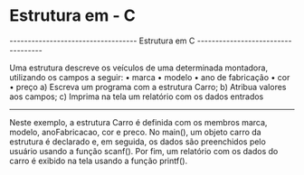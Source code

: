 # Estrutura em - C

----------------------------------- Estrutura em C -----------------------------------

Uma estrutura descreve os veículos de uma determinada montadora,
utilizando os campos a seguir:
• marca
• modelo
• ano de fabricação
• cor
• preço
a) Escreva um programa com a estrutura Carro;
b) Atribua valores aos campos;
c) Imprima na tela um relatório com os dados entrados

---------------------------------------------------------------------------------------

Neste exemplo, a estrutura Carro é definida com os membros marca, modelo, anoFabricacao, cor e preco. No main(), um objeto carro da estrutura é declarado e, em seguida, os dados são preenchidos pelo usuário usando a função scanf(). Por fim, um relatório com os dados do carro é exibido na tela usando a função printf().